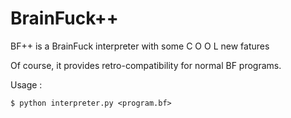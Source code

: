 # BrainFuck++

BF++ is a BrainFuck interpreter with some   C O O L   new fatures

Of course, it provides retro-compatibility for normal BF programs.

Usage :

`$ python interpreter.py <program.bf>`